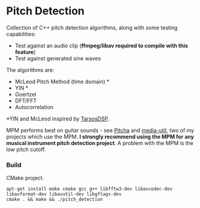 # Pitch Detection

Collection of C++ pitch detection algorithms, along with some testing capabilities:

* Test against an audio clip (**ffmpeg/libav required to compile with this feature**)
* Test against generated sine waves

The algorithms are:

* McLeod Pitch Method (time domain) *
* YIN *
* Goertzel
* DFT/FFT
* Autocorrelation

\*YIN and McLeod inspired by [TarsosDSP](https://github.com/JorenSix/TarsosDSP).

MPM performs best on guitar sounds - see [Pitcha](https://github.com/sevagh/Pitcha) and [media-util](https://github.com/sevagh/media-util), two of my projects which use the MPM. **I strongly recommend using the MPM for any musical instrument pitch detection project**. A problem with the MPM is the low pitch cutoff.

### Build

CMake project.

    apt-get install make cmake gcc g++ libfftw3-dev libavcodec-dev libavformat-dev libavutil-dev libgflags-dev
    cmake . && make && ./pitch_detection
